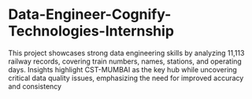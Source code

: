 # Data-Engineer-Cognify-Technologies-Internship
This project showcases strong data engineering skills by analyzing 11,113 railway records, covering train numbers, names, stations, and operating days. Insights highlight CST-MUMBAI as the key hub while uncovering critical data quality issues, emphasizing the need for improved accuracy and consistency
